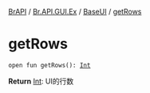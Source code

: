 [BrAPI](../../index.md) / [Br.API.GUI.Ex](../index.md) / [BaseUI](index.md) / [getRows](./get-rows.md)

# getRows

`open fun getRows(): `[`Int`](https://kotlinlang.org/api/latest/jvm/stdlib/kotlin/-int/index.html)

**Return**
[Int](https://kotlinlang.org/api/latest/jvm/stdlib/kotlin/-int/index.html): UI的行数

